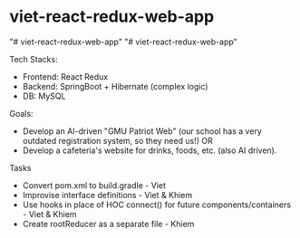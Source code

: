 # viet-react-redux-web-app
"# viet-react-redux-web-app" 
"# viet-react-redux-web-app" 

Tech Stacks:
- Frontend: React Redux
- Backend: SpringBoot + Hibernate (complex logic)
- DB: MySQL

Goals:
- Develop an AI-driven "GMU Patriot Web" (our school has a very outdated registration system, so they need us!)
OR
- Develop a cafeteria's website for drinks, foods, etc. (also AI driven).

Tasks
- Convert pom.xml to build.gradle - Viet
- Improvise interface definitions - Viet & Khiem
- Use hooks in place of HOC connect() for future components/containers - Viet & Khiem
- Create rootReducer as a separate file - Khiem
